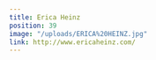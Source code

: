 ```yaml
---
title: Erica Heinz
position: 39
image: "/uploads/ERICA%20HEINZ.jpg"
link: http://www.ericaheinz.com/
---
```



